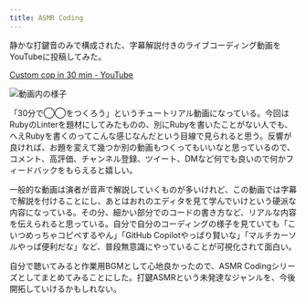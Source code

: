 ```yaml
---
title: ASMR Coding
---
```

静かな打鍵音のみで構成された、字幕解説付きのライブコーディング動画をYouTubeに投稿してみた。

[Custom cop in 30 min - YouTube](https://www.youtube.com/watch?v=HTuNoq9aEWQ)

![](https://lh3.googleusercontent.com/docs/ADP-6oEzlsUW8NZ27SyJGrmprqPMvSDFgmJ5LBOqxZQSZJEVBZwEI2o_GQbWV7L4c-OSzu5W6fbLL6cikQln4cg_4be3OqxzN0ie2YW_EX6omBE8jZbOwerUOWxlxtrIC7deO32vzYs-ZxymUnbmNXRn95sF_gnEwiuE7chCbTzJCalrdgyFGHidSVHyCxRUOw-nmzpDgQ47KS0AlAZg0zvjWtoz79adUDKakt-t8g5dtSGE_0PXhnlyc-097wSuyZ013IG_Gnk5AytRv--5U1mKuY3SPQJ1KIJEJkikwLnsSfONLghARQdBGJJN8BpWtmrsGNSQeTzZ4j2sgSKblsnBr0aSRmpKQKxIKWZwa-STf164ED1IYMGrx80lfDjEGAeqXGAai7Ys0KGa84PyEfHcTiUXX7Vn8kGA2dnDxgNuYe43elTBHVlGKEAIImW_MRvyG70lsK00eHRNeLhnVqSPoeJ_UAd2KkyszjyI4EATWpwofUun6y25fbIw30g-Qf9wwZOiIvLhtJKsvDZfrHyjNyfzTYw6P0-YNIKaWNxLVgDsf3kQs4aFiV4DPTtqrQwGE34mTHsE3polefjqrNfU2slSB4fE7r8oYBnC44LPPGHvN1dbEuXQ_1H6pE8F8h4gGoaJFAGFkDdFJxwzqNb9FRvPhUGAKlcYqjunIJGzF6q8djMhG64ztGKJJ6OSmksLNvbyh3zMMRGdc3sC_T26FDPf-jqkmSf2D715StXaICiT0bF25eId-zOKMaO6rJ0YdJTBrgRfW2s5x0jBFjhwA8GjT5wc672MXjRaBaku_phPh4TX4429hWYjH1miOVpmNstqdr-Kvs7Kzi4uQtXeS8CnoXa1i3eRUC_yugup4IKmmS_2aobBDEglP9zbIKHZ6Bd55dmnr_lTuUnBJgQqYJpp0y_CbUSAWMIdTmrX-vDtQN2cM66lXHoJijP8tgchaZ1jivG4VTqB4sjHFjDJAIKwCYGHhdHwr5KO_unfHVnZiTRS5cRpAxJ7XxWPv2Uu4Y6b5zW-12EpPSwBuqFfLaK7iNMXcOpJSBrGrhc3CsdCrBmubICfDLvu0LsLOrnxCTSDmoDho37V7eru-B1AL9iTf98lIOmsqM52Uvrw7903vfu9BuvRvRTOij18X4GIWEVkLf4OZinsCyGbxLtz-_locvvOEv7cDHp2V9i8Kk1V_53zrx1dwSJVX-p_9J3Nq8lkw_gYtkT2FaAD0xgPiZ2-pUVppsidSoSUR0C7DdFb7nDSJQ "動画内の様子")

「30分で◯◯をつくろう」というチュートリアル動画になっている。今回はRubyのLinterを題材にしてみたものの、別にRubyを書いたことがない人でも、へえRubyを書くのってこんな感じなんだという目線で見られると思う。反響が良ければ、お題を変えて幾つか別の動画もつくってもいいなと思っているので、コメント、高評価、チャンネル登録、ツイート、DMなど何でも良いので何かフィードバックをもらえると嬉しい。

一般的な動画は演者が音声で解説していくものが多いけれど、この動画では字幕で解説を付けることにし、あとはおれのエディタを見て学んでいけという硬派な内容になっている。その分、細かい部分でのコードの書き方など、リアルな内容を伝えられると思っている。自分で自分のコーディングの様子を見ていても「こいつめっちゃコピペするやん」「GitHub Copilotやっぱり賢いな」「マルチカーソルやっぱ便利だな」など、普段無意識にやっていることが可視化されて面白い。

自分で聴いてみると作業用BGMとして心地良かったので、ASMR Codingシリーズとしてまとめてみることにした。打鍵ASMRという未発達なジャンルを、今後開拓していけるかもしれない。

